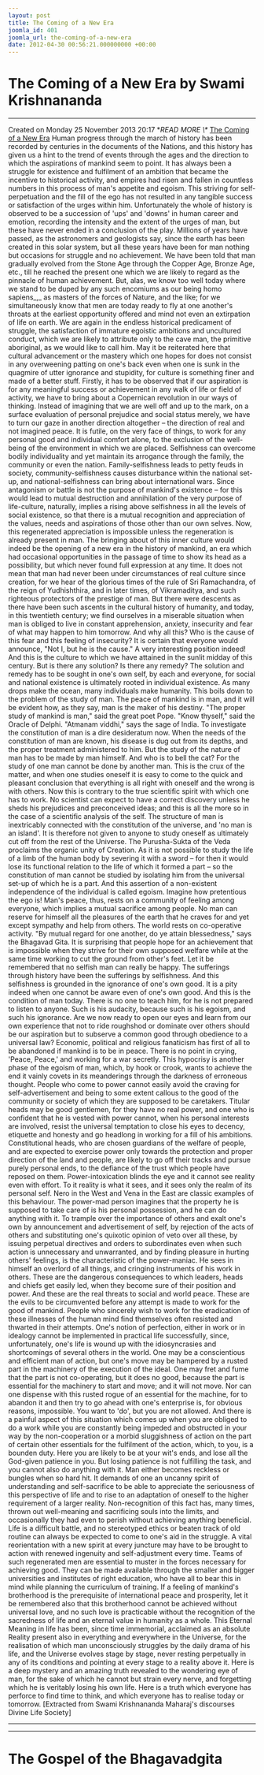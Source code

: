 ```yaml
---
layout: post
title: The Coming of a New Era
joomla_id: 401
joomla_url: the-coming-of-a-new-era
date: 2012-04-30 00:56:21.000000000 +00:00
---
```

# The Coming of a New Era by Swami Krishnananda
* * *
Created on Monday 25 November 2013 20:17
**READ MORE \\\** [The Coming of a New Era](http://www.swami-krishnananda.org/disc/disc_35.html)
Human progress through the march of history has been recorded by centuries in the documents of the Nations, and this history has given us a hint to the trend of events through the ages and the direction to which the aspirations of mankind seem to point. It has always been a struggle for existence and fulfilment of an ambition that became the incentive to historical activity, and empires had risen and fallen in countless numbers in this process of man's appetite and egoism. This striving for self-perpetuation and the fill of the ego has not resulted in any tangible success or satisfaction of the urges within him. Unfortunately the whole of history is observed to be a succession of 'ups' and 'downs' in human career and emotion, recording the intensity and the extent of the urges of man, but these have never ended in a conclusion of the play.
Millions of years have passed, as the astronomers and geologists say, since the earth has been created in this solar system, but all these years have been for man nothing but occasions for struggle and no achievement. We have been told that man gradually evolved from the Stone Age through the Copper Age, Bronze Age, etc., till he reached the present one which we are likely to regard as the pinnacle of human achievement. But, alas, we know too well today where we stand to be duped by any such encomiums as our being homo sapiens_,_ as masters of the forces of Nature, and the like; for we simultaneously know that men are today ready to fly at one another's throats at the earliest opportunity offered and mind not even an extirpation of life on earth. We are again in the endless historical predicament of struggle, the satisfaction of immature egoistic ambitions and uncultured conduct, which we are likely to attribute only to the cave man, the primitive aboriginal, as we would like to call him. May it be reiterated here that cultural advancement or the mastery which one hopes for does not consist in any overweening patting on one's back even when one is sunk in the quagmire of utter ignorance and stupidity, for culture is something finer and made of a better stuff.
Firstly, it has to be observed that if our aspiration is for any meaningful success or achievement in any walk of life or field of activity, we have to bring about a Copernican revolution in our ways of thinking. Instead of imagining that we are well off and up to the mark, on a surface evaluation of personal prejudice and social status merely, we have to turn our gaze in another direction altogether – the direction of real and not imagined peace. It is futile, on the very face of things, to work for any personal good and individual comfort alone, to the exclusion of the well-being of the environment in which we are placed. Selfishness can overcome bodily individuality and yet maintain its arrogance through the family, the community or even the nation. Family-selfishness leads to petty feuds in society, community-selfishness causes disturbance within the national set-up, and national-selfishness can bring about international wars. Since antagonism or battle is not the purpose of mankind's existence – for this would lead to mutual destruction and annihilation of the very purpose of life-culture, naturally, implies a rising above selfishness in all the levels of social existence, so that there is a mutual recognition and appreciation of the values, needs and aspirations of those other than our own selves.
Now, this regenerated appreciation is impossible unless the regeneration is already present in man. The bringing about of this inner culture would indeed be the opening of a new era in the history of mankind, an era which had occasional opportunities in the passage of time to show its head as a possibility, but which never found full expression at any time. It does not mean that man had never been under circumstances of real culture since creation, for we hear of the glorious times of the rule of Sri Ramachandra, of the reign of Yudhishthira, and in later times, of Vikramaditya, and such righteous protectors of the prestige of man. But there were descents as there have been such ascents in the cultural history of humanity, and today, in this twentieth century; we find ourselves in a miserable situation when man is obliged to live in constant apprehension, anxiety, insecurity and fear of what may happen to him tomorrow. And why all this? Who is the cause of this fear and this feeling of insecurity? It is certain that everyone would announce, "Not I, but he is the cause." A very interesting position indeed! And this is the culture to which we have attained in the sunlit midday of this century.
But is there any solution? Is there any remedy? The solution and remedy has to be sought in one's own self, by each and everyone, for social and national existence is ultimately rooted in individual existence. As many drops make the ocean, many individuals make humanity. This boils down to the problem of the study of man. The peace of mankind is in man, and it will be evident how, as they say, man is the maker of his destiny.
"The proper study of mankind is man," said the great poet Pope. "Know thyself," said the Oracle of Delphi. "Atmanam viddhi," says the sage of India. To investigate the constitution of man is a dire desideratum now. When the needs of the constitution of man are known, his disease is dug out from its depths, and the proper treatment administered to him.
But the study of the nature of man has to be made by man himself. And who is to bell the cat? For the study of one man cannot be done by another man. This is the crux of the matter, and when one studies oneself it is easy to come to the quick and pleasant conclusion that everything is all right with oneself and the wrong is with others. Now this is contrary to the true scientific spirit with which one has to work. No scientist can expect to have a correct discovery unless he sheds his prejudices and preconceived ideas; and this is all the more so in the case of a scientific analysis of the self. The structure of man is inextricably connected with the constitution of the universe, and 'no man is an island'. It is therefore not given to anyone to study oneself as ultimately cut off from the rest of the Universe. The Purusha-Sukta of the Veda proclaims the organic unity of Creation. As it is not possible to study the life of a limb of the human body by severing it with a sword – for then it would lose its functional relation to the life of which it formed a part – so the constitution of man cannot be studied by isolating him from the universal set-up of which he is a part. And this assertion of a non-existent independence of the individual is called egoism. Imagine how pretentious the ego is!
Man's peace, thus, rests on a community of feeling among everyone, which implies a mutual sacrifice among people. No man can reserve for himself all the pleasures of the earth that he craves for and yet except sympathy and help from others. The world rests on co-operative activity. "By mutual regard for one another, do ye attain blessedness," says the Bhagavad Gita. It is surprising that people hope for an achievement that is impossible when they strive for their own supposed welfare while at the same time working to cut the ground from other's feet. Let it be remembered that no selfish man can really be happy. The sufferings through history have been the sufferings by selfishness.
And this selfishness is grounded in the ignorance of one's own good. It is a pity indeed when one cannot be aware even of one's own good. And this is the condition of man today. There is no one to teach him, for he is not prepared to listen to anyone. Such is his audacity, because such is his egoism, and such his ignorance. Are we now ready to open our eyes and learn from our own experience that not to ride roughshod or dominate over others should be our aspiration but to subserve a common good through obedience to a universal law? Economic, political and religious fanaticism has first of all to be abandoned if mankind is to be in peace. There is no point in crying, 'Peace, Peace,' and working for a war secretly. This hypocrisy is another phase of the egoism of man, which, by hook or crook, wants to achieve the end it vainly covets in its meanderings through the darkness of erroneous thought. People who come to power cannot easily avoid the craving for self-advertisement and being to some extent callous to the good of the community or society of which they are supposed to be caretakers. Titular heads may be good gentlemen, for they have no real power, and one who is confident that he is vested with power cannot, when his personal interests are involved, resist the universal temptation to close his eyes to decency, etiquette and honesty and go headlong in working for a fill of his ambitions.
Constitutional heads, who are chosen guardians of the welfare of people, and are expected to exercise power only towards the protection and proper direction of the land and people, are likely to go off their tracks and pursue purely personal ends, to the defiance of the trust which people have reposed on them. Power-intoxication blinds the eye and it cannot see reality even with effort. To it reality is what it sees, and it sees only the realm of its personal self. Nero in the West and Vena in the East are classic examples of this behaviour. The power-mad person imagines that the property he is supposed to take care of is his personal possession, and he can do anything with it. To trample over the importance of others and exalt one's own by announcement and advertisement of self, by rejection of the acts of others and substituting one's quixotic opinion of veto over all these, by issuing perpetual directives and orders to subordinates even when such action is unnecessary and unwarranted, and by finding pleasure in hurting others' feelings, is the characteristic of the power-maniac. He sees in himself an overlord of all things, and cringing instruments of his work in others. These are the dangerous consequences to which leaders, heads and chiefs get easily led, when they become sure of their position and power. And these are the real threats to social and world peace. These are the evils to be circumvented before any attempt is made to work for the good of mankind.
People who sincerely wish to work for the eradication of these illnesses of the human mind find themselves often resisted and thwarted in their attempts. One's notion of perfection, either in work or in idealogy cannot be implemented in practical life successfully, since, unfortunately, one's life is wound up with the idiosyncrasies and shortcomings of several others in the world. One may be a conscientious and efficient man of action, but one's move may be hampered by a rusted part in the machinery of the execution of the ideal. One may fret and fume that the part is not co-operating, but it does no good, because the part is essential for the machinery to start and move; and it will not move. Nor can one dispense with this rusted rogue of an essential for the machine, for to abandon it and then try to go ahead with one's enterprise is, for obvious reasons, impossible. You want to 'do', but you are not allowed. And there is a painful aspect of this situation which comes up when you are obliged to do a work while you are constantly being impeded and obstructed in your way by the non-cooperation or a morbid sluggishness of action on the part of certain other essentials for the fulfilment of the action, which, to you, is a bounden duty. Here you are likely to be at your wit's ends, and lose all the God-given patience in you. But losing patience is not fulfilling the task, and you cannot also do anything with it. Man either becomes reckless or bungles when so hard hit. It demands of one an uncanny spirit of understanding and self-sacrifice to be able to appreciate the seriousness of this perspective of life and to rise to an adaptation of oneself to the higher requirement of a larger reality. Non-recognition of this fact has, many times, thrown out well-meaning and sacrificing souls into the limits, and occasionally they had even to perish without achieving anything beneficial. Life is a difficult battle, and no stereotyped ethics or beaten track of old routine can always be expected to come to one's aid in the struggle. A vital reorientation with a new spirit at every juncture may have to be brought to action with renewed ingenuity and self-adjustment every time.
Teams of such regenerated men are essential to muster in the forces necessary for achieving good. They can be made available through the smaller and bigger universities and institutes of right education, who have all to bear this in mind while planning the curriculum of training. If a feeling of mankind's brotherhood is the prerequisite of international peace and prosperity, let it be remembered also that this brotherhood cannot be achieved without universal love, and no such love is practicable without the recognition of the sacredness of life and an eternal value in humanity as a whole. This Eternal Meaning in life has been, since time immemorial, acclaimed as an absolute Reality present also in everything and everywhere in the Universe, for the realisation of which man unconsciously struggles by the daily drama of his life, and the Universe evolves stage by stage, never resting perpetually in any of its conditions and pointing at every stage to a reality above it. Here is a deep mystery and an amazing truth revealed to the wondering eye of man, for the sake of which he cannot but strain every nerve, and forgetting which he is veritably losing his own life. Here is a truth which everyone has perforce to find time to think, and which everyone has to realise today or tomorrow.
[Extracted from Swami Krishnananda Maharaj's discourses Divine Life Society]
* * *
* * *
# The Gospel of the Bhagavadgita
